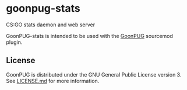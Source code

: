 goonpug-stats
=============

CS:GO stats daemon and web server

GoonPUG-stats is intended to be used with the
[GoonPUG](https://github.com/pmrowla/goonpug) sourcemod plugin.


License
-------

GoonPUG is distributed under the GNU General Public License version 3. See
[LICENSE.md](https://github.com/pmrowla/goonpug-stats/blob/master/LICENSE.md)
for more information.
